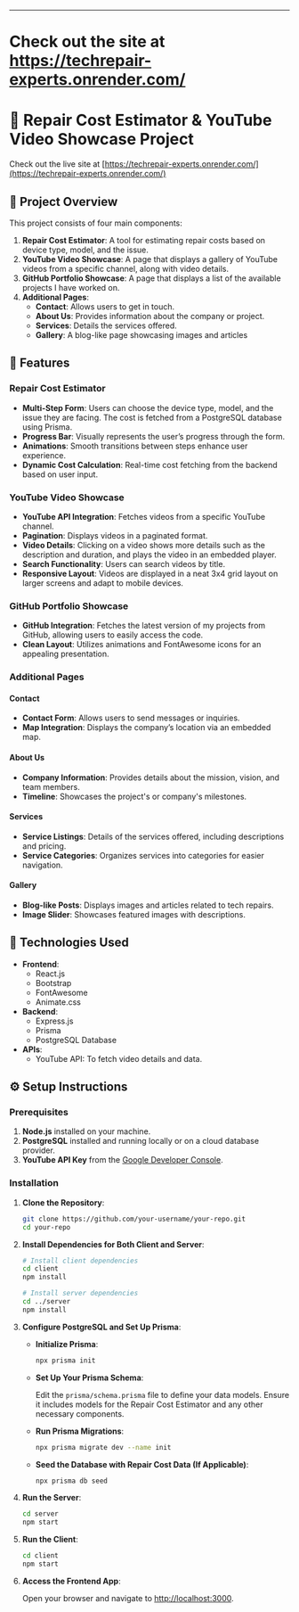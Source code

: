 
---
# Check out the site at https://techrepair-experts.onrender.com/

# 📱 Repair Cost Estimator & YouTube Video Showcase Project

Check out the live site at [https://techrepair-experts.onrender.com/](https://techrepair-experts.onrender.com/)

## 🚀 Project Overview

This project consists of four main components:
1. **Repair Cost Estimator**: A tool for estimating repair costs based on device type, model, and the issue.
2. **YouTube Video Showcase**: A page that displays a gallery of YouTube videos from a specific channel, along with video details.
3. **GitHub Portfolio Showcase**: A page that displays a list of the available projects I have worked on.
4. **Additional Pages**:
   - **Contact**: Allows users to get in touch.
   - **About Us**: Provides information about the company or project.
   - **Services**: Details the services offered.
   - **Gallery**: A blog-like page showcasing images and articles

## 🚀 Features

### Repair Cost Estimator
- **Multi-Step Form**: Users can choose the device type, model, and the issue they are facing. The cost is fetched from a PostgreSQL database using Prisma.
- **Progress Bar**: Visually represents the user’s progress through the form.
- **Animations**: Smooth transitions between steps enhance user experience.
- **Dynamic Cost Calculation**: Real-time cost fetching from the backend based on user input.

### YouTube Video Showcase
- **YouTube API Integration**: Fetches videos from a specific YouTube channel.
- **Pagination**: Displays videos in a paginated format.
- **Video Details**: Clicking on a video shows more details such as the description and duration, and plays the video in an embedded player.
- **Search Functionality**: Users can search videos by title.
- **Responsive Layout**: Videos are displayed in a neat 3x4 grid layout on larger screens and adapt to mobile devices.

### GitHub Portfolio Showcase
- **GitHub Integration**: Fetches the latest version of my projects from GitHub, allowing users to easily access the code.
- **Clean Layout**: Utilizes animations and FontAwesome icons for an appealing presentation.

### Additional Pages

#### Contact
- **Contact Form**: Allows users to send messages or inquiries.
- **Map Integration**: Displays the company’s location via an embedded map.

#### About Us
- **Company Information**: Provides details about the mission, vision, and team members.
- **Timeline**: Showcases the project's or company's milestones.

#### Services
- **Service Listings**: Details of the services offered, including descriptions and pricing.
- **Service Categories**: Organizes services into categories for easier navigation.

#### Gallery
- **Blog-like Posts**: Displays images and articles related to tech repairs.
- **Image Slider**: Showcases featured images with descriptions.


## 🧩 Technologies Used

- **Frontend**:
  - React.js
  - Bootstrap
  - FontAwesome
  - Animate.css
- **Backend**:
  - Express.js
  - Prisma
  - PostgreSQL Database
- **APIs**:
  - YouTube API: To fetch video details and data.


## ⚙️ Setup Instructions

### Prerequisites

1. **Node.js** installed on your machine.
2. **PostgreSQL** installed and running locally or on a cloud database provider.
3. **YouTube API Key** from the [Google Developer Console](https://console.developers.google.com/).

### Installation


1. **Clone the Repository**:

    ```bash
    git clone https://github.com/your-username/your-repo.git
    cd your-repo
    ```

2. **Install Dependencies for Both Client and Server**:

    ```bash
    # Install client dependencies
    cd client
    npm install

    # Install server dependencies
    cd ../server
    npm install
    ```

3. **Configure PostgreSQL and Set Up Prisma**:

    - **Initialize Prisma**:

      ```bash
      npx prisma init
      ```

    - **Set Up Your Prisma Schema**:

      Edit the `prisma/schema.prisma` file to define your data models. Ensure it includes models for the Repair Cost Estimator and any other necessary components.

    - **Run Prisma Migrations**:

      ```bash
      npx prisma migrate dev --name init
      ```

    - **Seed the Database with Repair Cost Data (If Applicable)**:

      ```bash
      npx prisma db seed
      ```

4. **Run the Server**:

    ```bash
    cd server
    npm start
    ```

5. **Run the Client**:

    ```bash
    cd client
    npm start
    ```

6. **Access the Frontend App**:

    Open your browser and navigate to [http://localhost:3000](http://localhost:3000).